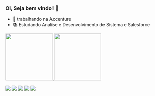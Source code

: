 ### Oi, Seja bem vindo! 👋

- 💼 trabalhando na Accenture
- 📚 Estudando 
Analise e Desenvolvimento de Sistema e Salesforce 

 <div>
  <a href="https://github.com/CorreiaAlexandre">
  <img height="150em" src="https://github-readme-stats.vercel.app/api?username=CorreiaAlexandre&show_icons=true&theme=maroongold&include_all_commits=true&count_private=true"/>
  <img height="150em" src="https://github-readme-stats.vercel.app/api/top-langs/?username=CorreiaAlexandre&layout=compact&langs_count=7&theme=maroongold"/>
 </div>
  
<div>
  
  <a href="https://instagram.com/alexandrepingitore" target="_blank"><img src="https://img.shields.io/badge/-Instagram-%23E4405F?style=for-the-badge&logo=instagram&logoColor=white" target="_blank"></a>
  <a href="https://www.linkedin.com/in/alexandre-correia-02428a1b4" target="_blank"><img src="https://img.shields.io/badge/-LinkedIn-%230077B5?style=for-the-badge&logo=linkedin&logoColor=white" target="_blank"></a> 
 <a href="https://www.linkedin.com/in/alexandre-correia-02428a1b4" target="_blank"><img src="https://img.shields.io/badge/-Python-%230077B5?style=for-the-badge&logo=Python&logoColor=yellow" target="_blank"></a> 
  <a href="https://trailblazer.me/id/alepingitore" target="_blank"><img src="https://img.shields.io/badge/-Salesforce-%230077B5?style=for-the-badge&logo=Salesforce&logoColor=white" target="_blank"></a>
  <a href = "mailto:contato@alepingitore"><img src="https://img.shields.io/badge/-Gmail-%23333?style=for-the-badge&logo=gmail&logoColor=white" target="_blank"></a>
  
  
  </dir>
